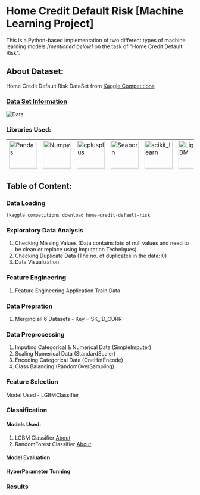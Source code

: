 # Home Credit Default Risk [Machine Learning Project]

This is a Python-based implementation of two different types of machine learning models *[mentioned below]* on the task of "Home Credit Default Risk".

## About Dataset:
Home Credit Default Risk DataSet from [Kaggle Competitions](https://www.kaggle.com/c/home-credit-default-risk)

### [Data Set Information](https://www.kaggle.com/c/home-credit-default-risk/data)

<a><img src="https://storage.googleapis.com/kaggle-media/competitions/home-credit/home_credit.png" alt="Data" align="center"/></a>

### Libraries Used:

<table>
<tbody>
<tr>
<td><a><img src="https://pandas.pydata.org/docs/_static/pandas.svg" alt="Pandas" align="center" width="75"/></a></td>
<td><a><img src="https://upload.wikimedia.org/wikipedia/commons/thumb/3/31/NumPy_logo_2020.svg/330px-NumPy_logo_2020.svg.png" alt="Numpy" align="center" width="75"/></a></td>
<td><a><img src="https://matplotlib.org/_static/logo2_compressed.svg" alt="cplusplus" align="center" width="75"/></a></td>
<td><a><img src="https://seaborn.pydata.org/_static/logo-wide-lightbg.svg" alt="Seaborn" align="center" width="75"/></a></td>
<td><a><img src="https://upload.wikimedia.org/wikipedia/commons/0/05/Scikit_learn_logo_small.svg" alt="scikit_learn" align="center" width="75"/></a></td>
<td><a><img src="https://lightgbm.readthedocs.io/en/latest/_static/LightGBM_logo_grey_text.svg" alt="LightGBM" align="center" width="75"/></a></td>
</tr>
</tbody>
</table>

## Table of Content:

### Data Loading

`!kaggle competitions download home-credit-default-risk`

### Exploratory Data Analysis

1. Checking Missing Values (Data contains lots of null values and need to be clean or replace using Imputation Techniques)
2. Checking Duplicate Data (The no. of duplicates in the data: 0)
3. Data Visualization

### Feature Engineering

1. Feature Engineering Application Train Data

### Data Prepration
1. Merging all 6 Datasets - Key = SK_ID_CURR

### Data Preprocessing

1. Imputing Categorical & Numerical Data (SimpleImputer)
2. Scaling Numerical Data (StandardScaler) 
3. Encoding Categorical Data (OneHotEncode)
4. Class Balancing (RandomOverSampling)

### Feature Selection

Model Used - LGBMClassifier

### Classification

#### Models Used:

1. LGBM Classifier [About](https://lightgbm.readthedocs.io/en/latest/pythonapi/lightgbm.LGBMClassifier.html)
2. RandomForest Classifier [About](https://scikit-learn.org/stable/modules/generated/sklearn.ensemble.RandomForestClassifier.html)

#### Model Evaluation

#### HyperParameter Tunning

### Results
